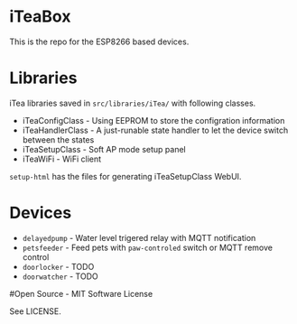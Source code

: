 # iTeaBox
This is the repo for the ESP8266 based devices.

# Libraries

iTea libraries saved in `src/libraries/iTea/` with following classes.

 * iTeaConfigClass - Using EEPROM to store the configration information
 * iTeaHandlerClass - A just-runable state handler to let the device switch between the states
 * iTeaSetupClass - Soft AP mode setup panel
 * iTeaWiFi - WiFi client

 `setup-html` has the files for generating iTeaSetupClass WebUI.

# Devices

 * `delayedpump` - Water level trigered relay with MQTT notification
 * `petsfeeder` - Feed pets with `paw-controled` switch or MQTT remove control
 * `doorlocker` - TODO
 * `doorwatcher` - TODO

#Open Source - MIT Software License

See LICENSE.
